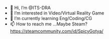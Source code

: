 - 👋 Hi, I’m @ITS-DRA
- 👀 I’m interested in Video/Virtual Reality Game
- 🌱 I’m currently learning Eng/Coding/CG
- 📫 How to reach me ...Maybe Steam? https://steamcommunity.com/id/SpicyGotya/

<!---
ITS-DRA/ITS-DRA is a ✨ special ✨ repository because its `README.md` (this file) appears on your GitHub profile.
You can click the Preview link to take a look at your changes.
--->
